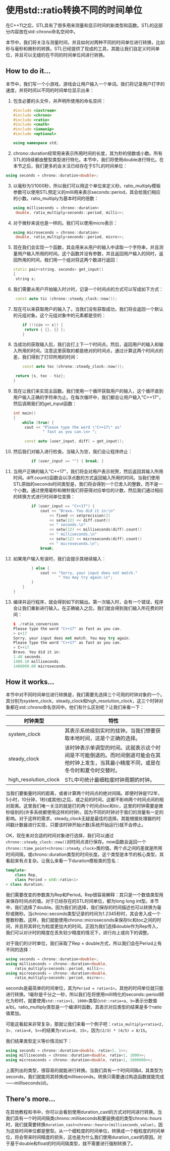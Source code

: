# 使用std::ratio转换不同的时间单位

在C++11之后，STL具有了很多用来测量和显示时间的新类型和函数。STL的这部分内容放在std::chrono命名空间中。

本节中，我们将关注与测量时间，并且如何对两种不同的时间单位进行转换，比如秒与毫秒和微秒的转换。STL已经提供了现成的工具，其能让我们自定义时间单位，并且可以无缝的在不同的时间单位间进行转换。

## How to do it...

本节中，我们写一个小游戏，游戏会让用户输入一个单词。我们将记录用户打字的速度，并将时间以不同的时间单位显示出来：

1. 包含必要的头文件，并声明所使用的命名空间：

   ```c++
   #include <iostream>
   #include <chrono>
   #include <ratio>
   #include <cmath>
   #include <iomanip>
   #include <optional>
   
   using namespace std; 
   ```

2.  chrono::duration经常用来表示所用时间的长度，其为秒的倍数或小数。所有STL的持续都由整型类型进行特化。本节中，我们将使用double进行特化。在本节之后，我们更多的会关注已经存在于STL的时间单位：

   ```c++
   using seconds = chrono::duration<double>;
   ```

3. 以毫秒为1/1000秒，所以我们可以用这个单位来定义秒。ratio_multiply模板参数可以使用STL预定义的milli用来表示seconds::period，其会给我们相应的小数。ratio_multiply为基本时间的倍数：

   ```c++
   using milliseconds = chrono::duration<
   	double, ratio_multiply<seconds::period, milli>>;
   ```

4. 对于微秒来说也是一样的。我们可以使用micro表示：

   ```c++
   using microseconds = chrono::duration<
   	double, ratio_multiply<seconds::period, micro>>;
   ```

5. 现在我们会实现一个函数，其会用来从用户的输入中读取一个字符串，并且测量用户输入所用的时间。这个函数并没有参数，并且返回用户输入的同时，返回所用的时间，我们用一个组对将这两个数进行返回：

   ```c++
   static pair<string, seconds> get_input()
   {
   	string s;
   ```

6. 我们需要从用户开始输入时计时，记录一个时间点的方式可以写成如下方式：

   ```c++
   	const auto tic (chrono::steady_clock::now());
   ```

7. 现在可以来获取用户的输入了。当我们没有获取成功，我们将会返回一个默认的元组对象。这个元组对象中的元素都是空的：

   ```c++
       if (!(cin >> s)) {
       	return { {}, {} };
       }
   ```

8. 当成功的获取输入后，我们会打上下一个时间点。然后，返回用户的输入和输入所用的时间。注意这里获取的都是绝对的时间点，通过计算这两个时间点的差，我们得到了打印所用的时间：

   ```c++
       const auto toc (chrono::steady_clock::now());
       
   	return {s, toc - tic};
   } 
   ```

9. 现在让我们来实现主函数。我们使用一个循环获取用户的输入，这个循环直到用户输入正确的字符串为止。在每次循环中，我们都会让用户输入"C++17"，然后调用我们的get_input函数：

   ```c++
   int main()
   {
       while (true) {
       	cout << "Please type the word \"C++17\" as"
       			" fast as you can.\n> ";
           
       	const auto [user_input, diff] = get_input();
   ```

10. 然后我们对输入进行检查。当输入为空，我们会让程序终止：

    ```c++
    		if (user_input == "") { break; }
    ```

11. 当用户正确的输入"C++17"，我们将会对用户表示祝贺，然后返回其输入所用时间。diff.count()函数会以浮点数的方式返回输入所用的时间。当我们使用STL原始的seconds时间类型是，我们将会得到一个已舍入的整数，而不是一个小数。通过使用毫秒和微秒我们将获得对应单位的计数，然后我们通过相应的转换方式进行时间单位变换：

    ```c++
            if (user_input == "C++17") {
                cout << "Bravo. You did it in:\n"
                    << fixed << setprecision(2)
                    << setw(12) << diff.count()
                    << " seconds.\n"
                    << setw(12) << milliseconds(diff).count()
                    << " milliseconds.\n"
                    << setw(12) << microseconds(diff).count()
                    << " microseconds.\n";
                break;
    ```

12. 如果用户输入有误时，我们会提示其继续输入：

    ```c++
            } else {
                cout << "Sorry, your input does not match."
               			" You may try again.\n";
            }
        }
    }
    ```

13. 编译并运行程序，就会得到如下的输出。第一次输入时，会有一个错误，程序会让我们重新进行输入。在正确输入之后，我们就会得到我们输入所花费的时间：

    ```c++
    $ ./ratio_conversion
    Please type the word "C++17" as fast as you can.
    > c+17
    Sorry, your input does not match. You may try again.
    Please type the word "C++17" as fast as you can.
    > C++17
    Bravo. You did it in:
    1.48 seconds.
    1480.10 milliseconds.
    1480099.00 microseconds.
    ```

## How it works...

本节中对不同时间单位进行转换是，我们需要先选择三个可用的时钟对象的一个。其分别为system_clock，steady_clock和high_resolution_clock，这三个时钟对象都在std::chrono命名空间中。他们有什么区别呢？让我们来看一下：

| 时钟类型              | 特性                                                         |
| --------------------- | ------------------------------------------------------------ |
| system_clock          | 其表示系统级别实时的挂钟。当我们想要获取本地时间，这是个正确的选择。 |
| steady_clock          | 该时钟表示单调型的时间。这就表示这个时间是不可能倒退的。而时间倒退可能会在其他时钟上发生，当其最小精度不同，或是在冬令时和夏令时交替时。 |
| high_resolution_clock | STL中可统计最细粒度时钟周期的时钟。                          |

当我们要衡量时间的距离，或者计算两个时间点的绝对间隔。即便时钟是112年，5小时，10分钟，1秒(或其他)之后，或之前的时间，这都不影响两个时间点间的相对距离。这里我们唯一关注的就是打的两个时间点toc和tic，这里的时钟需要是微秒级别的(许多系统都使用这样的时钟)，因为不同的时钟对于我们的测量有一定的影响。对于这样的需求，steady_clock无疑是最佳的选择。其能根据处理器的时间戳计数器进行实现，只要该时钟开始计数(系统开始运行)就不会停止。

OK，现在来对合适的时间对象进行选择，我们可以通过`chrono::steady_clock::now()`对时间点进行保存。now函数会返回一个`chrono::time_point<chrono::steady_clock>`类的值。两个点之间的差就是所用时间间隔，或chrono::duration类型的时间长度。这个类型是本节的核心类型，其看起来有点复杂。让我么来看一下duration模板类的签名：

```c++
template<
    class Rep,
    class Period = std::ratio<1>
> class duration;
```

我们需要改变的参数类为Rep和Period。Rep很容易解释：其只是一个数值类型用来保存时间点的值。对于已经存在的STL时间单位，都为long long int型。本节中，我们选择了double。因为我们的选择，我们保存的时间描述也可以转换为毫秒或微秒。当chrono::seconds类型记录的时间为1.2345秒时，其会舍入成一个整数秒数。这样，我们就能使用chrono::microseconds来保存tic和toc之间的时间，并且将其转化为粒度更加大的时间。正因为我们选择double作为Rep传入，我们可以对计时的精度在丢失较少精度的情况下，进行向上或向下的调整。

对于我们的计时单位，我们采取了Rep = double方式，所以我们会在Period上有不同的选择：

```c++
using seconds = chrono::duration<double>;
using milliseconds = chrono::duration<double,
	ratio_multiply<seconds::period, milli>>;
using microseconds = chrono::duration<double,
	ratio_multiply<seconds::period, micro>>;
```

 seconds是最简单的时间单位，其为`Period = ratio<1>`，其他的时间单位就只能进行转换。1毫秒是千分之一秒，所以我们在将使用milli特化的seconds::period转化为秒时，就要使用`std::ratio<1, 1000>`类型(`std::ratio<a, b>`表示分数值a/b)。ratio_multiply类型是一个编译时函数，其表示对应类型的结果是多个ratio值累加。

可能这看起来非常复杂，那就让我们来看一个例子吧：`ratio_multiply<ratio<2, 3>, ratio<4, 5>>`的结果为`ratio<8, 15>`，因为`(2/3) * (4/5) = 8/15`。

我们结果类型定义等价情况如下：

```c++
using seconds = chrono::duration<double, ratio<1, 1>>;
using milliseconds = chrono::duration<double, ratio<1, 1000>>;
using microseconds = chrono::duration<double, ratio<1, 1000000>>;
```

上面列出的类型，很容易的就能进行转换。当我们具有一个时间间隔d，其类型为seconds，我们就能将其转换成milliseconds。转换只需要通过构造函数就能完成——milliseconds(d)。

## There's more...

在其他教程和书中，你可以会看到使用duration_cast的方式对时间进行转换。当我们具有一个时间间隔类chrono::milliseconds和要装换成的类型chrono::hours时，我们就需要转换`duration_cast<chrono::hours>(milliseconds_value)`，因为这些时间单位都是整型。从一个细粒度的时间单位，转换成一个粗粒度的时间单位，将会带来时间精度的损失，这也是为什么我们使用duration_cast的原因。对于基于double和float的时间间隔类型，就不需要进行强制转换了。